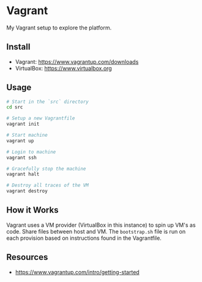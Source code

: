 # Vagrant

My Vagrant setup to explore the platform.

## Install

* Vagrant: https://www.vagrantup.com/downloads
* VirtualBox: https://www.virtualbox.org

## Usage

```bash
# Start in the `src` directory
cd src

# Setup a new Vagrantfile
vagrant init

# Start machine
vagrant up

# Login to machine
vagrant ssh

# Gracefully stop the machine
vagrant halt

# Destroy all traces of the VM
vagrant destroy
```

## How it Works

Vagrant uses a VM provider (VirtualBox in this instance) to spin up VM's as code. Share files between host and VM. The `bootstrap.sh` file is run on each provision based on instructions found in the Vagrantfile.

## Resources

* https://www.vagrantup.com/intro/getting-started
